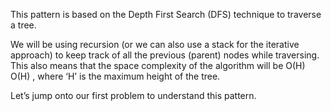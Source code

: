 This pattern is based on the Depth First Search (DFS) technique to traverse a tree.

We will be using recursion (or we can also use a stack for the iterative approach) to keep track of all the previous (parent) nodes while traversing. This also means that the space complexity of the algorithm will be O(H)
O(H)
, where ‘H’ is the maximum height of the tree.

Let’s jump onto our first problem to understand this pattern.
